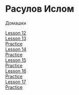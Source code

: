 # Расулов Ислом
Домашки

[Lesson 12](https://rasulovislom.github.io/bootstrap_project/src/ "html+css+bootstrap")<br/>
[Lesson 13](https://rasulovislom.github.io/lesson_13/src/ "pixel-perfect")<br/>
[Practice](https://rasulovislom.github.io/lesson_14/src/ "Header")<br/>
[Lesson 14](https://rasulovislom.github.io/lesson_15/ "Fonts")<br/>
[Practice](https://rasulovislom.github.io/lesson_15_practic/scr/ "Main page")<br/>
[Lesson 15](https://rasulovislom.github.io/lesson_15/src/ "Hover")<br/>
[Practice](https://rasulovislom.github.io/lesson_14_practic/scr/ "Adaptive")<br/>
[Lesson 16](https://rasulovislom.github.io/1 "Slider")<br/>
[Practice](https://rasulovislom.github.io/lesson_16_practice/src/ "Slider practice")<br/>
[Lesson 17](# "Pop-up")<br/>
[Practice](https://rasulovislom.github.io/lesson_17_practice/src/ "Popup practice")
